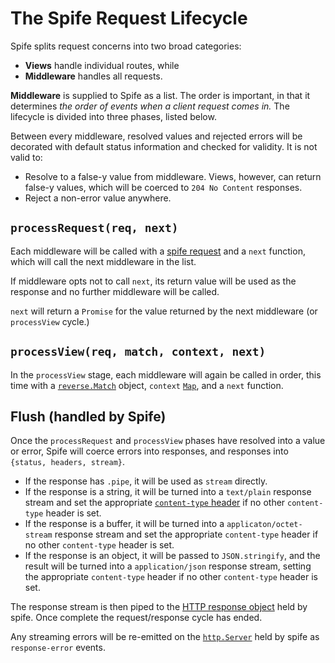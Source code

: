 # The Spife Request Lifecycle

Spife splits request concerns into two broad categories:

* **Views** handle individual routes, while
* **Middleware** handles all requests.

**Middleware** is supplied to Spife as a list. The order is important, in that
it determines _the order of events when a client request comes in._ The
lifecycle is divided into three phases, listed below.

Between every middleware, resolved values and rejected errors will be decorated
with default status information and checked for validity. It is not valid to:

- Resolve to a false-y value from middleware. Views, however, can return
  false-y values, which will be coerced to `204 No Content` responses.
- Reject a non-error value anywhere.

## `processRequest(req, next)`

Each middleware will be called with a [spife request][ref-request] and
a `next` function, which will call the next middleware in the list.

If middleware opts not to call `next`, its return value will be used
as the response and no further middleware will be called.

`next` will return a `Promise` for the value returned by the next
middleware (or `processView` cycle.)

## `processView(req, match, context, next)`

In the `processView` stage, each middleware will again be called in order, this
time with a [`reverse.Match`][ref-reverse-match] object, `context`
[`Map`][ref-reverse-context], and a `next` function.

## Flush (handled by Spife)

Once the `processRequest` and `processView` phases have resolved into a value
or error, Spife will coerce errors into responses, and responses into `{status,
headers, stream}`.

* If the response has `.pipe`, it will be used as `stream` directly.
* If the response is a string, it will be turned into a `text/plain`
  response stream and set the appropriate [`content-type`
  header][def-content-type] if no other `content-type` header is set.
* If the response is a buffer, it will be turned into a
  `applicaton/octet-stream` response stream and set the appropriate
  `content-type` header if no other `content-type` header is set.
* If the response is an object, it will be passed to `JSON.stringify`, and
  the result will be turned into a `application/json` response stream, setting
  the appropriate `content-type` header if no other `content-type` header is
  set.

The response stream is then piped to the [HTTP response
object][ref-http-response] held by spife. Once complete the request/response
cycle has ended.

Any streaming errors will be re-emitted on the [`http.Server`][ref-http-server]
held by spife as `response-error` events.

[ref-request]: ../reference/request.md

[ref-server]: ../reference/server.md

[ref-reverse-match]: https://github.com/chrisdickinson/reverse#match-object

[ref-reverse-context]: https://github.com/chrisdickinson/reverse#routermatchmethodstring-routestring--match--null

[def-content-type]: https://www.w3.org/Protocols/rfc2616/rfc2616-sec14.html#sec14.17

[ref-http-response]: https://nodejs.org/api/http.html#http_class_http_serverresponse

[ref-http-server]: https://nodejs.org/api/http.html#http_class_http_server

